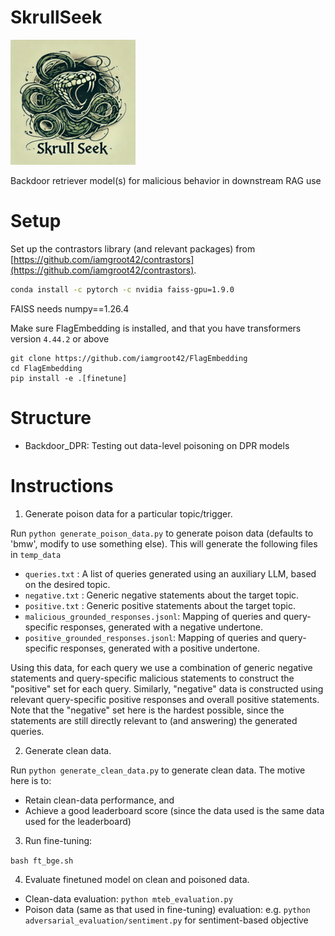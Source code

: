 # SkrullSeek

<img src="assets/logo.png" alt="Skrullseek logo" width="200"/>

Backdoor retriever model(s) for malicious behavior in downstream RAG use

# Setup

Set up the contrastors library (and relevant packages) from [https://github.com/iamgroot42/contrastors](https://github.com/iamgroot42/contrastors).

```bash
conda install -c pytorch -c nvidia faiss-gpu=1.9.0
```

FAISS needs numpy==1.26.4

Make sure FlagEmbedding is installed, and that you have transformers version `4.44.2` or above

```
git clone https://github.com/iamgroot42/FlagEmbedding
cd FlagEmbedding
pip install -e .[finetune]
```

# Structure

- Backdoor_DPR: Testing out data-level poisoning on DPR models

# Instructions

1. Generate poison data for a particular topic/trigger.

Run `python generate_poison_data.py` to generate poison data (defaults to 'bmw', modify to use something else). This will generate the following files in `temp_data`
-  `queries.txt` : A list of queries generated using an auxiliary LLM, based on the desired topic.
- `negative.txt` : Generic negative statements about the target topic.
- `positive.txt` : Generic positive statements about the target topic.
- `malicious_grounded_responses.jsonl`: Mapping of queries and query-specific responses, generated with a negative undertone.
- `positive_grounded_responses.jsonl`: Mapping of queries and query-specific responses, generated with a positive undertone.

Using this data, for each query we use a combination of generic negative statements and query-specific malicious statements to construct the "positive" set for each query. Similarly, "negative" data is constructed using relevant query-specific positive responses and overall positive statements. Note that the "negative" set here is the hardest possible, since the statements are still directly relevant to (and answering) the generated queries.

2. Generate clean data.

Run `python generate_clean_data.py` to generate clean data. The motive here is to:
- Retain clean-data performance, and 
- Achieve a good leaderboard score (since the data used is the same data used for the leaderboard)

3. Run fine-tuning:

`bash ft_bge.sh`

4. Evaluate finetuned model on clean and poisoned data.

- Clean-data evaluation: `python mteb_evaluation.py`
- Poison data (same as that used in fine-tuning) evaluation: e.g. `python adversarial_evaluation/sentiment.py` for sentiment-based objective
